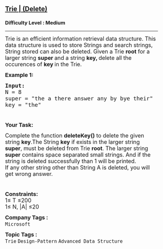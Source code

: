 <h2><a href="https://www.geeksforgeeks.org/problems/trie-delete/1">Trie | (Delete)</a></h2><h3>Difficulty Level : Medium</h3><hr><div class="problems_problem_content__Xm_eO"><p><span style="font-size:18px">Trie is an efficient information retrieval data structure. This data structure is used to store Strings and search strings, String stored can also be deleted. Given a Trie <strong>root</strong> for a larger string <strong>super&nbsp;</strong>and a string <strong>key, </strong>delete all the occurences of <strong>key&nbsp;</strong>in the Trie.</span></p>

<p><span style="font-size:18px"><strong>Example 1:</strong></span></p>

<pre><span style="font-size:18px"><strong>Input:
</strong>N = 8
super = "the a there answer any by bye their" 
key = "the" </span></pre>

<p>&nbsp;</p>

<p><span style="font-size:18px"><strong>Your Task:</strong></span></p>

<p><span style="font-size:18px">Complete the function <strong>deleteKey()</strong> to delete the given string <strong>key</strong>.The String <strong>key</strong>&nbsp;if exists&nbsp;in the larger string <strong>super</strong>,&nbsp;must be deleted from Trie <strong>root</strong>. The larger string <strong>super</strong>&nbsp;contains space separated small strings.&nbsp;And if the string is deleted successfully than 1 will be printed.<br>
If any other string other than String A is deleted, you will get wrong answer.</span></p>

<p>&nbsp;</p>

<p><span style="font-size:18px"><strong>Constraints:</strong><br>
1≤ T ≤200<br>
1≤ N, |A| ≤20</span></p>
</div><p><span style=font-size:18px><strong>Company Tags : </strong><br><code>Microsoft</code>&nbsp;<br><p><span style=font-size:18px><strong>Topic Tags : </strong><br><code>Trie</code>&nbsp;<code>Design-Pattern</code>&nbsp;<code>Advanced Data Structure</code>&nbsp;